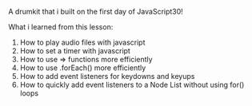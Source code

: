 A drumkit that i built on the first day of JavaScript30!

What i learned from this lesson: 

1. How to play audio files with javascript
2. How to set a timer with javascript
3. How to use => functions more efficiently
4. How to use .forEach() more efficiently
5. How to add event listeners for keydowns and keyups
6. How to quickly add event listeners to a Node List without using for() loops